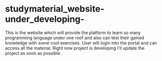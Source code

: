 # studymaterial_website-under_developing-
This is the website which will provide the platform to learn so many programming language under one roof and also can test their gained knowledge with some cool exercises. User will login into the portal and can access all the material. Right now project is developing I'll update the project as soon as possible .
